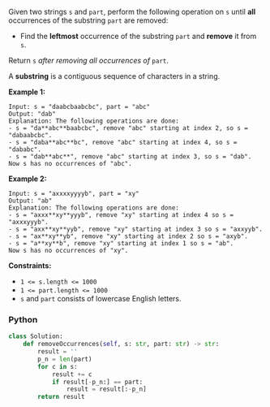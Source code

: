 Given two strings  `s`  and  `part`, perform the following operation on  `s`  until  **all**  occurrences of the substring  `part`  are removed:

-   Find the  **leftmost**  occurrence of the substring  `part`  and  **remove**  it from  `s`.

Return  `s` _after removing all occurrences of_ `part`.

A  **substring**  is a contiguous sequence of characters in a string.

**Example 1:**
```
Input: s = "daabcbaabcbc", part = "abc"
Output: "dab"
Explanation: The following operations are done:
- s = "da**abc**baabcbc", remove "abc" starting at index 2, so s = "dabaabcbc".
- s = "daba**abc**bc", remove "abc" starting at index 4, so s = "dababc".
- s = "dab**abc**", remove "abc" starting at index 3, so s = "dab".
Now s has no occurrences of "abc".
```

**Example 2:**
```
Input: s = "axxxxyyyyb", part = "xy"
Output: "ab"
Explanation: The following operations are done:
- s = "axxx**xy**yyyb", remove "xy" starting at index 4 so s = "axxxyyyb".
- s = "axx**xy**yyb", remove "xy" starting at index 3 so s = "axxyyb".
- s = "ax**xy**yb", remove "xy" starting at index 2 so s = "axyb".
- s = "a**xy**b", remove "xy" starting at index 1 so s = "ab".
Now s has no occurrences of "xy".
```

**Constraints:**

-   `1 <= s.length <= 1000`
-   `1 <= part.length <= 1000`
-   `s` and  `part`  consists of lowercase English letters.


### Python

```python
class Solution:
    def removeOccurrences(self, s: str, part: str) -> str:
        result = ''
        p_n = len(part)
        for c in s:
            result += c
            if result[-p_n:] == part:
                result = result[:-p_n]
        return result
```